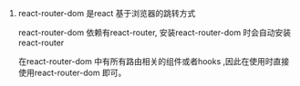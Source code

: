1. react-router-dom 是react 基于浏览器的跳转方式

   react-router-dom 依赖有react-router, 安装react-router-dom 时会自动安装react-router

   在react-router-dom 中有所有路由相关的组件或者hooks ,因此在使用时直接使用react-router-dom 即可。


